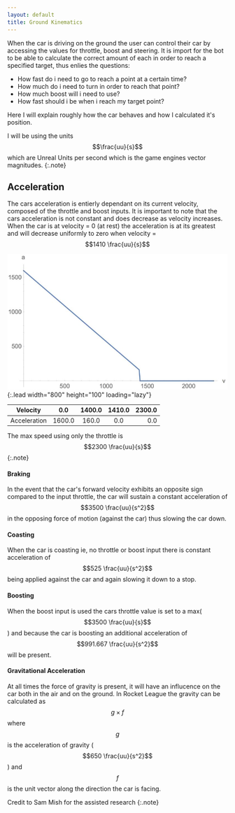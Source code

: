 ```yaml
---
layout: default
title: Ground Kinematics
---
```


When the car is driving on the ground the user can control their car by accessing the values for throttle, boost and steering. 
It is import for the bot to be able to calculate the correct amount of each in order to reach a specified target, thus enlies the questions: 

- How fast do i need to go to reach a point at a certain time?
- How much do i need to turn in order to reach that point?
- How much boost will i need to use?
- How fast should i be when i reach my target point?

Here I will explain roughly how the car behaves and how I calculated it's position.

I will be using the units $$\frac{uu}{s}$$ which are Unreal Units per second which is the game engines vector magnitudes.
{:.note}

## Acceleration
The cars acceleration is entierly dependant on its current velocity, composed of the throttle and boost inputs.
It is important to note that the cars acceleration is not constant and does decrease as velocity increases.
When the car is at velocity = 0  (at rest) the acceleration is at its greatest and will decrease uniformly to zero when velocity = $$1410 \frac{uu}{s}$$

![Graph](/Images/v_agraph.JPG){:.lead width="800" height="100" loading="lazy"}

| Velocity     |0.0         | 1400.0      | 1410.0  | 2300.0  |
|:------------:|:----------:|:-----------:|:-------:|--------:|
| Acceleration |1600.0      | 160.0       | 0.0     | 0.0     |

The max speed using only the throttle is $$2300 \frac{uu}{s}$$
{:.note}

#### Braking
In the event that the car's forward velocity exhibits an opposite sign compared to the input throttle, 
the car will sustain a constant acceleration of $$3500 \frac{uu}{s^2}$$ in the opposing force of motion (against the car) thus slowing the car down.

#### Coasting
When the car is coasting ie, no throttle or boost input there is constant acceleration of $$525 \frac{uu}{s^2}$$ being applied against the car and again slowing it down to a stop.

#### Boosting
When the boost input is used the cars throttle value is set to a max($$3500 \frac{uu}{s}$$) and because the car is boosting
an additional acceleration of $$991.667 \frac{uu}{s^2}$$ will be present.

#### Gravitational Acceleration
At all times the force of gravity is present, it will have an influcence on the car both in the air and on the ground.
In Rocket League the gravity can be calculated as $$g \times f$$ where $$g$$ is the acceleration of gravity ($$650 \frac{uu}{s^2}$$) and $$f$$ is the unit vector along the direction the car is facing.


Credit to Sam Mish for the assisted research
{:.note}